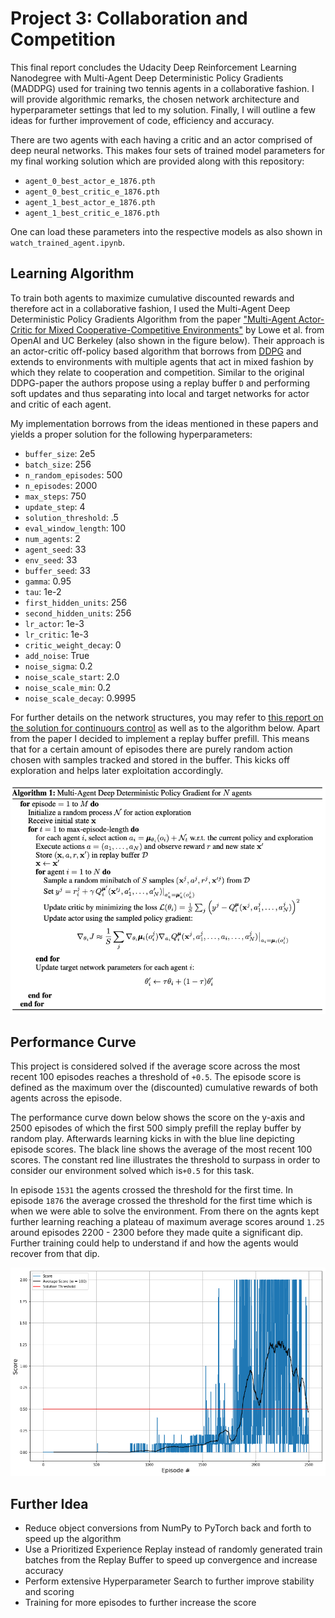 

# Project 3: Collaboration and Competition

This final report concludes the Udacity Deep Reinforcement Learning Nanodegree with Multi-Agent Deep Deterministic Policy Gradients (MADDPG) used for training two tennis agents in a collaborative fashion. I will provide algorithmic remarks, the chosen network architecture and hyperparameter settings that led to my solution. Finally, I will outline a few ideas for further improvement of code, efficiency and accuracy.

There are two agents with each having a critic and an actor comprised of deep neural networks. This makes four sets of trained model parameters for my final working solution which are provided along with this repository:

* `agent_0_best_actor_e_1876.pth`
* `agent_0_best_critic_e_1876.pth`
* `agent_1_best_actor_e_1876.pth`
* `agent_1_best_critic_e_1876.pth`

One can load these parameters into the respective models as also shown in `watch_trained_agent.ipynb`.

## Learning Algorithm

To train both agents to maximize cumulative discounted rewards and therefore act in a collaborative fashion, I used the Multi-Agent Deep Deterministic Policy Gradients Algorithm from the paper ["Multi-Agent Actor-Critic for Mixed Cooperative-Competitive Environments"](https://arxiv.org/pdf/1706.02275.pdf) by Lowe et al. from OpenAI and UC Berkeley (also shown in the figure below). Their approach is an actor-critic off-policy based algorithm that borrows from [DDPG](https://arxiv.org/pdf/1509.02971.pdf) and extends to environments with multiple agents that act in mixed fashion by which they relate to cooperation and competition. Similar to the original DDPG-paper the authors propose using a replay buffer `D` and performing soft updates and thus separating into local and target networks for actor and critic of each agent.

My implementation borrows from the ideas mentioned in these papers and yields a proper solution for the following hyperparameters:

* `buffer_size`: 2e5
* `batch_size`: 256
* `n_random_episodes`: 500
* `n_episodes`: 2000    
* `max_steps`: 750
* `update_step`: 4
* `solution_threshold`: .5
* `eval_window_length`: 100
* `num_agents`: 2
* `agent_seed`: 33
* `env_seed`: 33
* `buffer_seed`: 33
* `gamma`: 0.95
* `tau`: 1e-2
* `first_hidden_units`: 256
* `second_hidden_units`: 256
* `lr_actor`: 1e-3
* `lr_critic`: 1e-3
* `critic_weight_decay`: 0
* `add_noise`: True
* `noise_sigma`: 0.2
* `noise_scale_start`: 2.0
* `noise_scale_min`: 0.2
* `noise_scale_decay`: 0.9995

For further details on the network structures, you may refer to [this report on the solution for continuours control](https://github.com/mkurovski/deep_rl_nanodegree/blob/master/p2_continuous_control/Report.md) as well as to the algorithm below. Apart from the paper I decided to implement a replay buffer prefill. This means that for a certain amount of episodes there are purely random action chosen with samples tracked and stored in the buffer. This kicks off exploration and helps later exploitation accordingly.

![](maddpg_algorithm.png)

## Performance Curve

This project is considered solved if the average score across the most recent 100 episodes reaches a threshold of `+0.5`. The episode score is defined as the maximum over the (discounted) cumulative rewards of both agents across the episode.

The performance curve down below shows the score on the y-axis and 2500 episodes of which the first 500 simply prefill the replay buffer by random play. Afterwards learning kicks in with the blue line depicting episode scores. The black line shows the average of the most recent 100 scores. The constant red line illustrates the threshold to surpass in order to consider our environment solved which is`+0.5` for this task.

In episode `1531` the agents crossed the threshold for the first time. In episode `1876` the average crossed the threshold for the first time which is when we were able to solve the environment. From there on the agnts kept further learning reaching a plateau of maximum average scores around `1.25` around episodes 2200 - 2300 before they made quite a significant dip. Further training could help to understand if and how the agents would recover from that dip.

![](performance_plot.png)

## Further Idea

* Reduce object conversions from NumPy to PyTorch back and forth to speed up the algorithm
* Use a Prioritized Experience Replay instead of randomly generated train batches from the Replay Buffer to speed up convergence and increase accuracy
* Perform extensive Hyperparameter Search to further improve stability and scoring
* Training for more episodes to further increase the score
